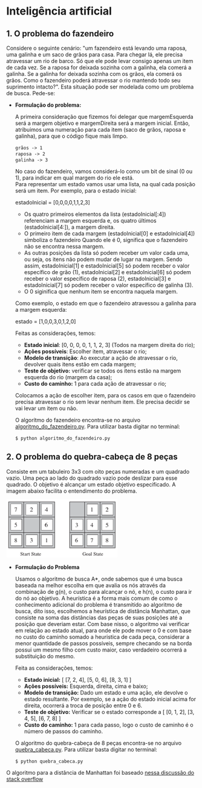 # Inteligência artificial
## 1. O problema do fazendeiro

Considere o seguinte cenário: "um fazendeiro está levando uma raposa, uma galinha e um saco de grãos para casa. Para chegar lá, ele precisa atravessar um rio de barco. Só que ele pode levar consigo apenas um item de cada vez. Se a raposa for deixada sozinha com a galinha, ela comerá a galinha. Se a galinha for deixada sozinha com os grãos, ela comerá os grãos. Como o fazendeiro poderá atravessar o rio mantendo todo seu suprimento intacto?". Esta situação pode ser modelada como um problema de busca. Pede-se:

* **Formulação do problema:**

  A primeira consideração que fizemos foi delegar que margemEsquerda será a margem objetivo e margemDireita será a margem inicial.
  Então, atribuimos uma numeração para cada item (saco de grãos, raposa e galinha), para que o código fique mais limpo.

      grãos -> 1
      raposa -> 2
      galinha -> 3

  No caso do fazendeiro, vamos considerá-lo como um bit de sinal (0 ou 1), para indicar em qual margem do rio ele está.  
  Para representar um estado vamos usar uma lista, na qual cada posição será um item. Por exemplo, para o estado inicial:

  estadoInicial = [0,0,0,0,1,1,2,3]

  - Os quatro primeiros elementos da lista (estadoInicial[:4]) referenciam a margem esquerda e, os quatro últimos (estadoInicial[4:]), a margem direita. 
  - O primeiro item de cada margem (estadoInicial[0] e estadoInicial[4]) simboliza o fazendeiro Quando ele é 0, significa que o fazendeiro não se encontra nessa margem.
  - As outras posições da lista só podem receber um valor cada uma, ou seja, os itens não podem mudar de lugar na margem. Sendo assim, estadoInicial[1] e estadoInicial[5] só podem receber o valor específico de grão (1), estadoInicial[2] e estadoInicial[6] só podem receber o valor específico de raposa (2), estadoInicial[3] e estadoInicial[7] só podem receber o valor específico de galinha (3).
  - O 0 siginifica que nenhum item se encontra naquela margem.

  Como exemplo, o estado em que o fazendeiro atravessou a galinha para a margem esquerda:

  estado = [1,0,0,3,0,1,2,0]

  Feitas as considerações, temos:

  - **Estado inicial**: [0, 0, 0, 0, 1, 1, 2, 3] (Todos na margem direita do rio);
  - **Ações possíveis**: Escolher item, atravessar o rio;
  - **Modelo de transição**: Ao executar a ação de atravessar o rio, devolver quais itens estão em cada margem;
  - **Teste de objetivo:** verificar se todos os itens estão na margem esquerda do rio (margem da casa);
  - **Custo do caminho:** 1 para cada ação de atravessar o rio;

  Colocamos a ação de escolher item, para os casos em que o fazendeiro precisa atravessar o rio sem levar nenhum item. Ele precisa decidir se vai levar um item ou não.

  O algorítmo do fazendeiro encontra-se no arquivo [algoritmo_do_fazendeiro.py](algoritmo_do_fazendeiro.py). Para utilizar basta digitar no terminal: 
  ```terminal
  $ python algoritmo_do_fazendeiro.py
  ```


## 2. O problema do quebra-cabeça de 8 peças

Consiste em um tabuleiro 3x3 com oito peças numeradas e um quadrado vazio. Uma peça ao lado do quadrado vazio pode deslizar para esse quadrado. O objetivo é alcançar um estado objetivo especificado. A imagem abaixo facilita o entendimento do problema.

![quebra cabeca](img_quebra_cabeca.png)

* **Formulação do Problema**

  Usamos o algoritmo de busca A*, onde sabemos que é uma busca baseada na melhor escolha em que avalia os nós através da combinação de g(n), o custo para alcançar o nó, e h(n), o custo para ir do nó ao objetivo. 
  A heurística é a forma mais comum de como o conhecimento adicional do problema é transmitido ao algoritmo de busca, dito isso, escolhemos a heurística de distância Manhattan, que consiste na soma das distâncias das peças de suas posições até a posição que deveriam estar.
  Com base nisso, o algoritmo vai verificar em relação ao estado atual, para onde ele pode mover o 0 e com base no custo do caminho somado a heuristica de cada peça, considerar a menor quantidade de passos possíveis, sempre checando se na borda possui um mesmo filho com custo maior, caso verdadeiro ocorrerá a substituição do mesmo.

  Feita as considerações, temos:

  - **Estado inicial:** [
        [7, 2, 4],
        [5, 0, 6],
        [8, 3, 1]
]
  - **Ações possíveis:** Esquerda, direita, cima e baixo;
  - **Modelo de transição:** Dado um estado e uma ação, ele devolve o estado resultante. Por exemplo, se a ação do estado inicial acima for direita, ocorrerá a troca de posição entre 0 e 6.
  - **Teste de objetivo:** Verificar se o estado corresponde a [
    [0, 1, 2],
    [3, 4, 5],
    [6, 7, 8]
]
  - **Custo do caminho:** 1 para cada passo, logo o custo de caminho é o número de passos do caminho.

  O algoritmo do quebra-cabeça de 8 peças encontra-se no arquivo [quebra_cabeca.py](quebra_cabeca.py). Para utilizar basta digitar no terminal: 
  ```terminal
  $ python quebra_cabeca.py
  ```

O algoritmo para a distância de Manhattan foi baseado [nessa discussão do stack overflow](https://stackoverflow.com/questions/16318757/calculating-manhattan-distance-in-python-in-an-8-puzzle-game)
